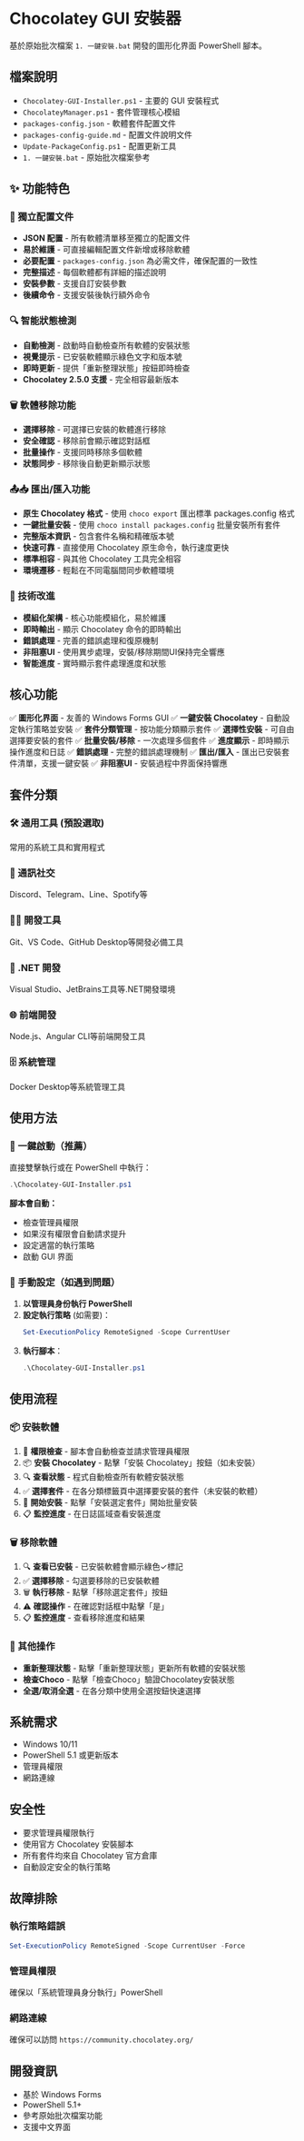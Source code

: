 # Chocolatey GUI 安裝器

基於原始批次檔案 `1. 一鍵安裝.bat` 開發的圖形化界面 PowerShell 腳本。

## 檔案說明

- `Chocolatey-GUI-Installer.ps1` - 主要的 GUI 安裝程式
- `ChocolateyManager.ps1` - 套件管理核心模組
- `packages-config.json` - 軟體套件配置文件
- `packages-config-guide.md` - 配置文件說明文件
- `Update-PackageConfig.ps1` - 配置更新工具
- `1. 一鍵安裝.bat` - 原始批次檔案參考

## ✨ 功能特色

### 📄 獨立配置文件
- **JSON 配置** - 所有軟體清單移至獨立的配置文件
- **易於維護** - 可直接編輯配置文件新增或移除軟體
- **必要配置** - `packages-config.json` 為必需文件，確保配置的一致性
- **完整描述** - 每個軟體都有詳細的描述說明
- **安裝參數** - 支援自訂安裝參數
- **後續命令** - 支援安裝後執行額外命令

### 🔍 智能狀態檢測
- **自動檢測** - 啟動時自動檢查所有軟體的安裝狀態
- **視覺提示** - 已安裝軟體顯示綠色文字和版本號
- **即時更新** - 提供「重新整理狀態」按鈕即時檢查
- **Chocolatey 2.5.0 支援** - 完全相容最新版本

### 🗑️ 軟體移除功能
- **選擇移除** - 可選擇已安裝的軟體進行移除
- **安全確認** - 移除前會顯示確認對話框
- **批量操作** - 支援同時移除多個軟體
- **狀態同步** - 移除後自動更新顯示狀態

### 📤📥 匯出/匯入功能
- **原生 Chocolatey 格式** - 使用 `choco export` 匯出標準 packages.config 格式
- **一鍵批量安裝** - 使用 `choco install packages.config` 批量安裝所有套件
- **完整版本資訊** - 包含套件名稱和精確版本號
- **快速可靠** - 直接使用 Chocolatey 原生命令，執行速度更快
- **標準相容** - 與其他 Chocolatey 工具完全相容
- **環境遷移** - 輕鬆在不同電腦間同步軟體環境

### 🔧 技術改進
- **模組化架構** - 核心功能模組化，易於維護
- **即時輸出** - 顯示 Chocolatey 命令的即時輸出
- **錯誤處理** - 完善的錯誤處理和復原機制
- **非阻塞UI** - 使用異步處理，安裝/移除期間UI保持完全響應
- **智能進度** - 實時顯示套件處理進度和狀態

## 核心功能

✅ **圖形化界面** - 友善的 Windows Forms GUI
✅ **一鍵安裝 Chocolatey** - 自動設定執行策略並安裝
✅ **套件分類管理** - 按功能分類顯示套件
✅ **選擇性安裝** - 可自由選擇要安裝的套件
✅ **批量安裝/移除** - 一次處理多個套件
✅ **進度顯示** - 即時顯示操作進度和日誌
✅ **錯誤處理** - 完整的錯誤處理機制
✅ **匯出/匯入** - 匯出已安裝套件清單，支援一鍵安裝
✅ **非阻塞UI** - 安裝過程中界面保持響應

## 套件分類

### 🛠️ 通用工具 (預設選取)
常用的系統工具和實用程式

### 💬 通訊社交
Discord、Telegram、Line、Spotify等

### 👨‍💻 開發工具  
Git、VS Code、GitHub Desktop等開發必備工具

### 🔧 .NET 開發
Visual Studio、JetBrains工具等.NET開發環境

### 🌐 前端開發
Node.js、Angular CLI等前端開發工具

### 🗄️ 系統管理
Docker Desktop等系統管理工具

## 使用方法

### 🚀 一鍵啟動（推薦）
直接雙擊執行或在 PowerShell 中執行：
```powershell
.\Chocolatey-GUI-Installer.ps1
```

**腳本會自動：**
- 檢查管理員權限
- 如果沒有權限會自動請求提升
- 設定適當的執行策略
- 啟動 GUI 界面

### 🔧 手動設定（如遇到問題）
1. **以管理員身份執行 PowerShell**
2. **設定執行策略** (如需要)：
   ```powershell
   Set-ExecutionPolicy RemoteSigned -Scope CurrentUser
   ```
3. **執行腳本**：
   ```powershell
   .\Chocolatey-GUI-Installer.ps1
   ```

## 使用流程

### 📦 安裝軟體
1. 🔐 **權限檢查** - 腳本會自動檢查並請求管理員權限
2. 📦 **安裝 Chocolatey** - 點擊「安裝 Chocolatey」按鈕（如未安裝）
3. 🔍 **查看狀態** - 程式自動檢查所有軟體安裝狀態
4. ✅ **選擇套件** - 在各分類標籤頁中選擇要安裝的套件（未安裝的軟體）
5. 🚀 **開始安裝** - 點擊「安裝選定套件」開始批量安裝
6. 📋 **監控進度** - 在日誌區域查看安裝進度

### 🗑️ 移除軟體
1. 🔍 **查看已安裝** - 已安裝軟體會顯示綠色✓標記
2. ✅ **選擇移除** - 勾選要移除的已安裝軟體
3. 🗑️ **執行移除** - 點擊「移除選定套件」按鈕
4. ⚠️ **確認操作** - 在確認對話框中點擊「是」
5. 📋 **監控進度** - 查看移除進度和結果

### 🔄 其他操作
- **重新整理狀態** - 點擊「重新整理狀態」更新所有軟體的安裝狀態
- **檢查Choco** - 點擊「檢查Choco」驗證Chocolatey安裝狀態
- **全選/取消全選** - 在各分類中使用全選按鈕快速選擇

## 系統需求

- Windows 10/11
- PowerShell 5.1 或更新版本
- 管理員權限
- 網路連線

## 安全性

- 要求管理員權限執行
- 使用官方 Chocolatey 安裝腳本
- 所有套件均來自 Chocolatey 官方倉庫
- 自動設定安全的執行策略

## 故障排除

### 執行策略錯誤
```powershell
Set-ExecutionPolicy RemoteSigned -Scope CurrentUser -Force
```

### 管理員權限
確保以「系統管理員身分執行」PowerShell

### 網路連線
確保可以訪問 `https://community.chocolatey.org/`

## 開發資訊

- 基於 Windows Forms
- PowerShell 5.1+
- 參考原始批次檔案功能
- 支援中文界面